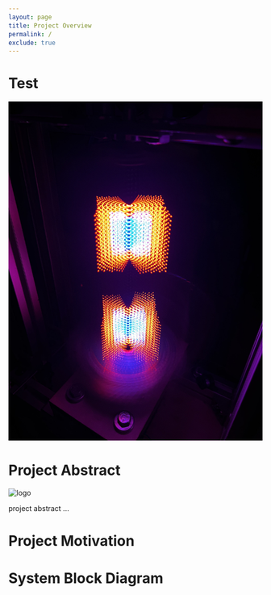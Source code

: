 ```yaml
---
layout: page
title: Project Overview
permalink: /
exclude: true
---
```


# Test

![image](./assets/img/IMG_1737.jpg)

# Project Abstract


<div style="text-align: left">
  <img src="./assets/img/Logo.png" alt="logo" width="100" />
</div>

project abstract ...


# Project Motivation

# System Block Diagram
